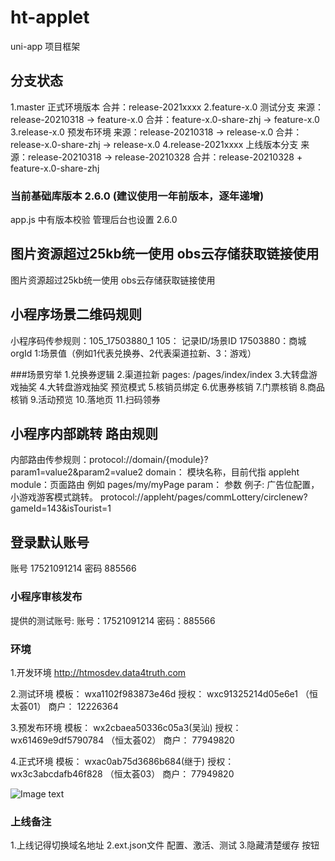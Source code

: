 <!--
 * @Description: 
 * @Version: 0.0.1
 * @Autor: zhj1214
 * @Date: 2021-03-04 15:53:53
 * @LastEditors: zhj1214
 * @LastEditTime: 2021-03-18 21:24:35
-->

#  ht-applet
uni-app 项目框架
## 分支状态
1.master 正式环境版本
合并：release-2021xxxx
2.feature-x.0 测试分支
来源：release-20210318 -> feature-x.0 合并：feature-x.0-share-zhj -> feature-x.0
3.release-x.0 预发布环境
来源：release-20210318 -> release-x.0 合并：release-x.0-share-zhj -> release-x.0
4.release-2021xxxx 上线版本分支
来源：release-20210318 -> release-20210328 合并：release-20210328 + feature-x.0-share-zhj

###  当前基础库版本 2.6.0 (建议使用一年前版本，逐年递增)
app.js 中有版本校验   管理后台也设置 2.6.0

## 图片资源超过25kb统一使用 obs云存储获取链接使用
图片资源超过25kb统一使用 obs云存储获取链接使用

## 小程序场景二维码规则
小程序码传参规则：105_17503880_1
105： 记录ID/场景ID
17503880：商城orgId
1:场景值（例如1代表兑换券、2代表渠道拉新、3：游戏）

###场景穷举
1.兑换券逻辑
2.渠道拉新 pages: /pages/index/index
3.大转盘游戏抽奖
4.大转盘游戏抽奖 预览模式
5.核销员绑定
6.优惠券核销
7.门票核销
8.商品核销
9.活动预览
10.落地页
11.扫码领券

## 小程序内部跳转	路由规则
内部路由传参规则：protocol://domain/{module}?param1=value2&param2=value2
domain： 模块名称，目前代指	 appleht
module：页面路由 例如 pages/my/myPage
param： 参数
例子: 广告位配置，小游戏游客模式跳转。 protocol://appleht/pages/commLottery/circlenew?gameId=143&isTourist=1

## 登录默认账号
账号 17521091214
密码 885566

### 小程序审核发布
提供的测试账号: 账号：17521091214   密码：885566


### 环境
1.开发环境		http://htmosdev.data4truth.com

2.测试环境
模板： wxa1102f983873e46d       授权： wxc91325214d05e6e1 （恒太荟01）   商户： 12226364

3.预发布环境
模板： wx2cbaea50336c05a3(吴汕)      授权： wx61469e9df5790784 （恒太荟02）   商户： 77949820

4.正式环境
模板： wxac0ab75d3686b684(继于)      授权： wx3c3abcdafb46f828 （恒太荟03）   商户： 77949820

![Image text](https://eos-wuxi-1.cmecloud.cn/crmoss/19d3ef09-7ab5-4008-840d-2a00cf257eff.png)

### 上线备注
1.上线记得切换域名地址
2.ext.json文件  配置、激活、测试
3.隐藏清楚缓存 按钮






